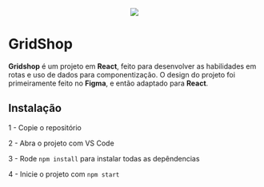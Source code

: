 <p align="center">
  <img src="https://i.imgur.com/ftkUUfa.png" />
</p>

# GridShop
**Gridshop** é um projeto em **React**, feito para desenvolver as habilidades em rotas e uso de dados para componentização. O design do projeto foi primeiramente feito no **Figma**, e então adaptado para **React**.

## Instalação
1 - Copie o repositório

2 - Abra o projeto com VS Code

3 - Rode `npm install` para instalar todas as depêndencias

4 - Inicie o projeto com `npm start`
